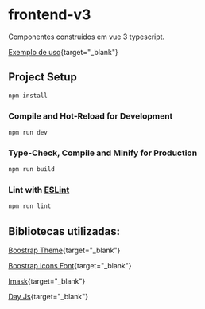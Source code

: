 # frontend-v3

Componentes construídos em vue 3 typescript.

[Exemplo de uso](https://danielthavares.github.io/frontend-v3/){target="\_blank"}

## Project Setup

```sh
npm install
```

### Compile and Hot-Reload for Development

```sh
npm run dev
```

### Type-Check, Compile and Minify for Production

```sh
npm run build
```

### Lint with [ESLint](https://eslint.org/)

```sh
npm run lint
```

## Bibliotecas utilizadas:

[Boostrap Theme](https://bootswatch.com/yeti/){target="\_blank"}

[Boostrap Icons Font](https://icons.getbootstrap.com/font/){target="\_blank"}

[Imask](https://imask.js.org){target="\_blank"}

[Day Js](https://day.js.org){target="\_blank"}
